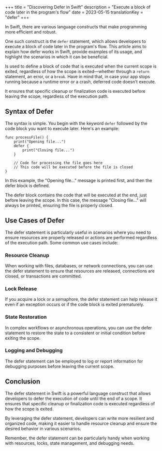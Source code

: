 +++
title = "Discovering Defer in Swift"
description = "Execute a block of code later in the program's flow"
date = 2023-05-15
translationKey = "defer"
+++

In Swift, there are various language constructs that make programming more efficient and robust.

One such construct is the `defer` statement, which allows developers to execute a block of code later in the program's flow. This article aims to explain how defer works in Swift, provide examples of its usage, and highlight the scenarios in which it can be beneficial.

Is used to define a block of code that is executed when the current scope is exited, regardless of how the scope is exited—whether through a `return` statement, an error, or a `break`. Have in mind that, in case your app stops running because a runtime error or a crash, deferred code doesn't execute.

It ensures that specific cleanup or finalization code is executed before leaving the scope, regardless of the execution path.

## Syntax of Defer
The syntax is simple. You begin with the keyword `defer` followed by the code block you want to execute later. Here's an example:

```
func processFile() {
    print("Opening file...")
    defer {
        print("Closing file...")
    }

    // Code for processing the file goes here
    // This code will be executed before the file is closed
}
```

In this example, the "Opening file..." message is printed first, and then the defer block is defined. 

The defer block contains the code that will be executed at the end, just before leaving the scope. In this case, the message "Closing file..." will always be printed, ensuring the file is properly closed.

## Use Cases of Defer
The defer statement is particularly useful in scenarios where you need to ensure resources are properly released or actions are performed regardless of the execution path. Some common use cases include:

### Resource Cleanup
When working with files, databases, or network connections, you can use the defer statement to ensure that resources are released, connections are closed, or transactions are committed.

### Lock Release
If you acquire a lock or a semaphore, the defer statement can help release it even if an exception occurs or if the code block is exited prematurely.

### State Restoration
In complex workflows or asynchronous operations, you can use the defer statement to restore the state to a consistent or initial condition before exiting the scope.

### Logging and Debugging
The defer statement can be employed to log or report information for debugging purposes before leaving the current scope.

## Conclusion
The defer statement in Swift is a powerful language construct that allows developers to defer the execution of code until the end of a scope. It ensures that specific cleanup or finalization code is executed regardless of how the scope is exited. 

By leveraging the defer statement, developers can write more resilient and organized code, making it easier to handle resource cleanup and ensure the desired behavior in various scenarios. 

Remember, the defer statement can be particularly handy when working with resources, locks, state management, and debugging needs.

